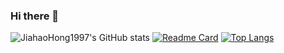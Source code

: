 ### Hi there 👋

<!--
**JiahaoHong1997/JiahaoHong1997** is a ✨ _special_ ✨ repository because its `README.md` (this file) appears on your GitHub profile.

Here are some ideas to get you started:

- 🔭 I’m currently working on ...
- 🌱 I’m currently learning ...
- 👯 I’m looking to collaborate on ...
- 🤔 I’m looking for help with ...
- 💬 Ask me about ...
- 📫 How to reach me: ...
- 😄 Pronouns: ...
- ⚡ Fun fact: ...
-->

![JiahaoHong1997's GitHub stats](https://github-readme-stats.vercel.app/api?username=JiahaoHong1997&theme=solarized-dark&show_icons=true&show_owner=true)
[![Readme Card](https://github-readme-stats.vercel.app/api/pin/?username=JiahaoHong1997&repo=TELGVOS)](https://github.com/anuraghazra/github-readme-stats)
[![Top Langs](https://github-readme-stats.vercel.app/api/top-langs/?username=JiahaoHong1997&hide=html,css)](https://github.com/anuraghazra/github-readme-stats)







